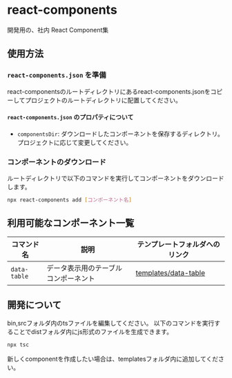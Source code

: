 # react-components
開発用の、社内 React Component集

## 使用方法

### `react-components.json` を準備

react-componentsのルートディレクトリにあるreact-components.jsonをコピーしてプロジェクトのルートディレクトリに配置してください。

#### `react-components.json` のプロパティについて
- `componentsDir`: ダウンロードしたコンポーネントを保存するディレクトリ。プロジェクトに応じて変更してください。

### コンポーネントのダウンロード
ルートディレクトリで以下のコマンドを実行してコンポーネントをダウンロードします。
```bash
npx react-components add [コンポーネント名]
```

## 利用可能なコンポーネント一覧

| コマンド名     | 説明                           | テンプレートフォルダへのリンク        |
|--------------|------------------------------|--------------------------------|
| `data-table` | データ表示用のテーブルコンポーネント | [templates/data-table](./templates/data-table) |



## 開発について
bin,srcフォルダ内のtsファイルを編集してください。
以下のコマンドを実行することでdistフォルダ内にjs形式のファイルを生成できます。
```bash
npx tsc
```
新しくcomponentを作成したい場合は、templatesフォルダ内に追加してください。
